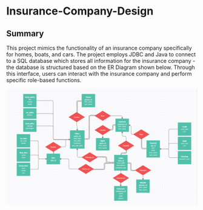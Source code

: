 # Insurance-Company-Design

## Summary
This project mimics the functionality of an insurance company specifically for homes, boats, and cars. The project employs JDBC and Java to connect to a SQL database which stores all information for the insurance company - the database is structured based on the ER Diagram shown below. Through this interface, users can interact with the insurance company and perform specific role-based functions. 

![alt text](https://github.com/emm422/Insurance-Company-Design/blob/main/ER-Design.png?raw=true)
